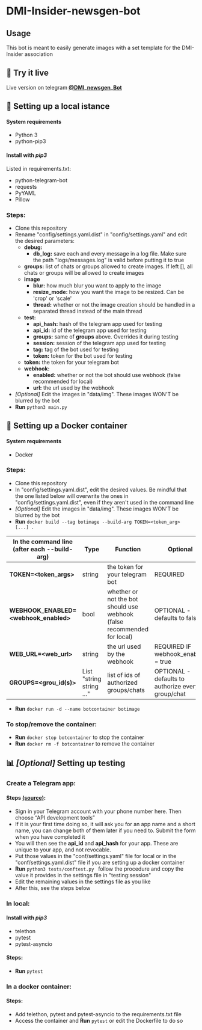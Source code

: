 # DMI-Insider-newsgen-bot

## Usage
This bot is meant to easily generate images with a set template for the DMI-Insider association 

## :red_circle: Try it live
Live version on telegram [**@DMI_newsgen_Bot**](https://telegram.me/DMI_newsgen_Bot)

## :wrench: Setting up a local istance

#### System requirements
- Python 3
- python-pip3

#### Install with *pip3*
Listed in requirements.txt:
- python-telegram-bot
- requests
- PyYAML
- Pillow

### Steps:
- Clone this repository
- Rename "config/settings.yaml.dist" in "config/settings.yaml" and edit the desired parameters:
	- **debug:**
		- **db_log:** save each and every message in a log file. Make sure the path "logs/messages.log" is valid before putting it to true
	- **groups:** list of chats or groups allowed to create images. If left [], all chats or groups will be allowed to create images
	- **image**
		- **blur:** how much blur you want to apply to the image
		- **resize_mode:** how you want the image to be resized. Can be 'crop' or 'scale'
		- **thread:** whether or not the image creation should be handled in a separated thread instead of the main thread
	- **test:**
		- **api_hash:** hash of the telegram app used for testing
  		- **api_id:** id of the telegram app used for testing
  		- **groups:**  same of **groups** above. Overrides it during testing
  		- **session:** session of the telegram app used for testing
  		- **tag:** tag of the bot used for testing
  		- **token:** token for the bot used for testing
	- **token:** the token for your telegram bot
	- **webhook:**
		- **enabled:** whether or not the bot should use webhook (false recommended for local)
		- **url:** the url used by the webhook
- _[Optional]_ Edit the images in "data/img". These images WON'T be blurred by the bot
- **Run** `python3 main.py`

## :whale: Setting up a Docker container

#### System requirements
- Docker

### Steps:
- Clone this repository
- In "config/settings.yaml.dist", edit the desired values. Be mindful that the one listed below will overwrite the ones in "config/settings.yaml.dist", even if they aren't used in the command line
- _[Optional]_ Edit the images in "data/img". These images WON'T be blurred by the bot
- **Run** `docker build --tag botimage --build-arg TOKEN=<token_arg> [...] .` 

| In the command line <br>(after each --build-arg) | Type | Function | Optional |
| --- | --- | --- | --- |
| **TOKEN=<token_args>** | string | the token for your telegram bot | REQUIRED |
| **WEBHOOK_ENABLED=<webhook_enabled>** | bool | whether or not the bot should use webhook<br>(false recommended for local) | OPTIONAL - defaults to false |
| **WEB_URL=<web_url>** | string | the url used by the webhook | REQUIRED IF<br>webhook_enabled = true |
| **GROUPS=<grou_id(s)>** | List<br>"string string ..." | list of ids of authorized groups/chats | OPTIONAL - defaults to authorize every group/chat |

- **Run** `docker run -d --name botcontainer botimage`

### To stop/remove the container:
- **Run** `docker stop botcontainer` to stop the container
- **Run** `docker rm -f botcontainer` to remove the container

## :bar_chart: _[Optional]_ Setting up testing

### Create a Telegram app:

#### Steps [(source)](https://dev.to/blueset/how-to-write-integration-tests-for-a-telegram-bot-4c0e):
- Sign in your Telegram account with your phone number here. Then choose “API development tools”
- If it is your first time doing so, it will ask you for an app name and a short name, you can change both of them later if you need to. Submit the form when you have completed it
- You will then see the **api_id** and **api_hash** for your app. These are unique to your app, and not revocable.
- Put those values in the "conf/settings.yaml" file for local or in the "conf/settings.yaml.dist" file if you are setting up a docker container
- **Run** `python3 tests/conftest.py ` follow the procedure and copy the value it provides in the settings file in "testing:session"
- Edit the remaining values in the settings file as you like
- After this, see the steps below

### In local:

#### Install with *pip3*
- telethon
- pytest
- pytest-asyncio

#### Steps:
- **Run** `pytest`

### In a docker container:

#### Steps:
- Add telethon, pytest and pytest-asyncio to the requirements.txt file
- Access the container and **Run** `pytest` or edit the Dockerfile to do so
